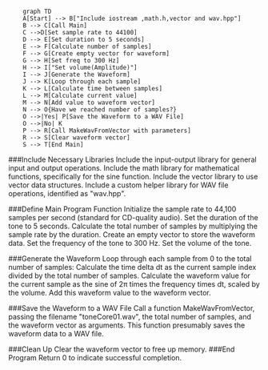 ```mermaid
    graph TD
    A[Start] --> B["Include iostream ,math.h,vector and wav.hpp"]
    B --> C[Call Main]
    C -->D[Set sample rate to 44100]
    D --> E[Set duration to 5 seconds]
    E --> F[Calculate number of samples]
    F --> G[Create empty vector for waveform]
    G --> H[Set freq to 300 Hz]
    H --> I["Set volume(Amplitude)"]
    I --> J[Generate the Waveform]
    J --> K[Loop through each sample]
    K --> L[Calculate time between samples]
    L --> M[Calculate current value]
    M --> N[Add value to waveform vector]
    N --> O{Have we reached number of samples?}
    O -->|Yes| P[Save the Waveform to a WAV File]
    O -->|No| K
    P --> R[Call MakeWavFromVector with parameters]
    R --> S[Clear waveform vector]
    S --> T[End Main]
```
###Include Necessary Libraries
        Include the input-output library for general input and output operations.
        Include the math library for mathematical functions, specifically for the sine function.
        Include the vector library to use vector data structures.
        Include a custom helper library for WAV file operations, identified as "wav.hpp".

###Define Main Program Function
        Initialize the sample rate to 44,100 samples per second (standard for CD-quality audio).
        Set the duration of the tone to 5 seconds.
        Calculate the total number of samples by multiplying the sample rate by the duration.
        Create an empty vector to store the waveform data.
        Set the frequency of the tone to 300 Hz.
        Set the volume of the tone.

###Generate the Waveform
        Loop through each sample from 0 to the total number of samples:
            Calculate the time delta dt as the current sample index divided by the total number of samples.
            Calculate the waveform value for the current sample as the sine of 2π times the frequency times dt, scaled by the volume.
            Add this waveform value to the waveform vector.

###Save the Waveform to a WAV File
        Call a function MakeWavFromVector, passing the filename "toneCore01.wav", the total number of samples, and the waveform vector as arguments. This function presumably saves the waveform data to a WAV file.

###Clean Up
        Clear the waveform vector to free up memory.
###End Program
        Return 0 to indicate successful completion.
